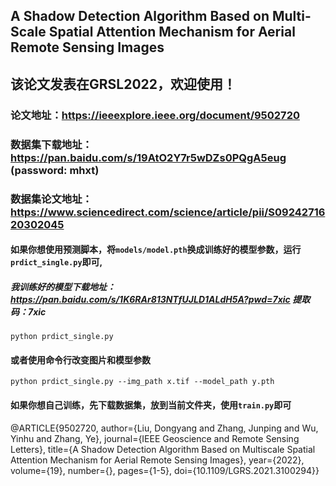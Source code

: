 ## A Shadow Detection Algorithm Based on Multi-Scale Spatial Attention Mechanism for Aerial Remote Sensing Images
## 该论文发表在GRSL2022，欢迎使用！
### 论文地址：https://ieeexplore.ieee.org/document/9502720
### 数据集下载地址： https://pan.baidu.com/s/19AtO2Y7r5wDZs0PQgA5eug (password: mhxt)
### 数据集论文地址：https://www.sciencedirect.com/science/article/pii/S0924271620302045

#### 如果你想使用预测脚本，将`models/model.pth`换成训练好的模型参数，运行`prdict_single.py`即可,
##### 我训练好的模型下载地址：https://pan.baidu.com/s/1K6RAr813NTfUJLD1ALdH5A?pwd=7xic  提取码：7xic 
```python prdict_single.py ```
#### 或者使用命令行改变图片和模型参数
```python prdict_single.py --img_path x.tif --model_path y.pth```

#### 如果你想自己训练，先下载数据集，放到当前文件夹，使用`train.py`即可


@ARTICLE{9502720,  author={Liu, Dongyang and Zhang, Junping and Wu, Yinhu and Zhang, Ye},  journal={IEEE Geoscience and Remote Sensing Letters},   title={A Shadow Detection Algorithm Based on Multiscale Spatial Attention Mechanism for Aerial Remote Sensing Images},   year={2022},  volume={19},  number={},  pages={1-5},  doi={10.1109/LGRS.2021.3100294}}
